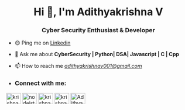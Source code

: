<h1 align="center">Hi 👋, I'm Adithyakrishna V</h1>
<h3 align="center"> Cyber Security Enthusiast & Developer </h3>

- 😊 Ping me on [Linkedin](https://www.linkedin.com/in/adithyakrishna-v-9675a2213/)

- 💬 Ask me about **CyberSecurity | Python| DSA| Javascript | C | Cpp**

- 📫 How to reach me *adithyakrishnav001@gmail.com*

- <h3 align="left">Connect with me:</h3>

<a href="https://www.linkedin.com/in/adithyakrishna-v-9675a2213/" target="_blank"><img align="center" src="https://raw.githubusercontent.com/rahuldkjain/github-profile-readme-generator/master/src/images/icons/Social/linked-in-alt.svg" alt="krishnadevpmelevila" height="30" width="40" /></a>
<a href="https://www.youtube.com/channel/UCR9txckubHGilBvNGvud_dg" target="_blank"><img align="center" src="https://raw.githubusercontent.com/rahuldkjain/github-profile-readme-generator/master/src/images/icons/Social/youtube.svg" alt="nodeista" height="30" width="40" /></a>
<a href="https://www.hackerrank.com/Adithyakrishna_V?hr_r=1" target="_blank"><img align="center" src="https://raw.githubusercontent.com/rahuldkjain/github-profile-readme-generator/master/src/images/icons/Social/hackerrank.svg" alt="krishnadevpmele1" height="30" width="40" /></a>
<a href="https://leetcode.com/AdithyakrishnaV/" target="_blank"><img align="center" src="https://raw.githubusercontent.com/rahuldkjain/github-profile-readme-generator/master/src/images/icons/Social/leet-code.svg" alt="krishnadevpmelevila" height="30" width="40" /></a>
<a href="https://tryhackme.com/p/adi01" target="_blank"><img align="center" src="https://user-images.githubusercontent.com/84318379/205346902-01601d9e-c1b6-4267-9b26-b307c998b1cf.png" alt="AdithyakrishnaV" height="30" width="40" /></a>
<!---
AdithyakrishnaV/AdithyakrishnaV is a ✨ special ✨ repository because its `README.md` (this file) appears on your GitHub profile.
You can click the Preview link to take a look at your changes.
--->
